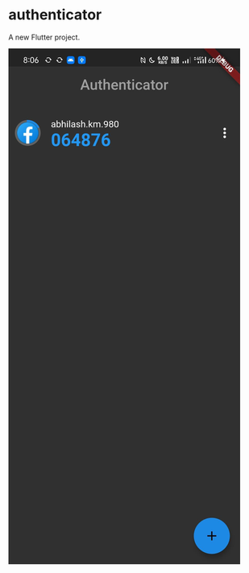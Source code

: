 # authenticator

A new Flutter project.

![Screenshot 1](https://github.com/aaabhilash97/mobile-authenticator/blob/master/screenshots/1.jpg)
